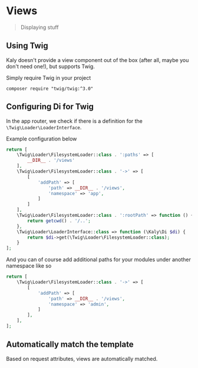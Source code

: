 # Views

> Displaying stuff

## Using Twig

Kaly doesn't provide a view component out of the box (after all, maybe you don't need one!),
but supports Twig.

Simply require Twig in your project

```
composer require "twig/twig:^3.0"
```

## Configuring Di for Twig

In the app router, we check if there is a definition for the `\Twig\Loader\LoaderInterface`.

Example configuration below

```php
return [
    \Twig\Loader\FilesystemLoader::class . ':paths' => [
        __DIR__ . '/views'
    ],
    \Twig\Loader\FilesystemLoader::class . '->' => [
        [
            'addPath' => [
                'path' => __DIR__ . '/views',
                'namespace' => 'app',
            ]
        ]
    ],
    \Twig\Loader\FilesystemLoader::class . ':rootPath' => function () {
        return getcwd() . '/..';
    },
    \Twig\Loader\LoaderInterface::class => function (\Kaly\Di $di) {
        return $di->get(\Twig\Loader\FilesystemLoader::class);
    }
];
```

And you can of course add additional paths for your modules under another namespace like so

```php
return [
    \Twig\Loader\FilesystemLoader::class . '->' => [
        [
            'addPath' => [
                'path' => __DIR__ . '/views',
                'namespace' => 'admin',
            ]
        ],
    ],
];
```

## Automatically match the template

Based on request attributes, views are automatically matched.
